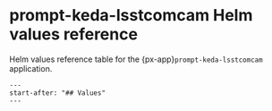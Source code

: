 ```{px-app-values} prompt-keda-lsstcomcam
```

# prompt-keda-lsstcomcam Helm values reference

Helm values reference table for the {px-app}`prompt-keda-lsstcomcam` application.

```{include} ../../../applications/prompt-keda-lsstcomcam/README.md
---
start-after: "## Values"
---
```